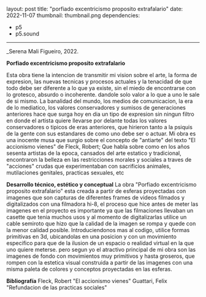 layout: post
title: "porfiado excentricismo proposito extrafalario"
date: 2022-11-07
thumbnail: thumbnail.png
dependencies:
  - p5
  - p5.sound
---

<div id="div-sketch">
  <script type="text/javascript" src="sketch.js"></script>
</div>

_Serena Mali Figueiro, 2022.

**Porfiado excentricismo proposito extrafalario**

Esta obra tiene la intencion de transmitir mi vision sobre el arte, la forma de expresion, las nuevas tecnicas y procesos actuales y la tenacidad de que todo debe ser diferente a lo que ya existe, sin el miedo de encontrarse con lo grotesco, absurdo o incoherente. dandole solo valor a lo que a uno le sale de si mismo.
La banalidad del mundo, los medios de comunicacion, la era de lo mediatico, los valores conservadores y sumisos de generaciones anteriores hace que surga hoy en dia un tipo de expresion sin ningun filtro en donde el artista quiere llevarse por delante todas los valores conservadores o tipicos de eras anteriores, que hirieron tanto a la psiquis de la gente con sus estandares de como uno debe ser o actuar.
Mi obra es una inocente musa que surgio sobre el concepto de "antiarte" del texto "El accionismo vienes" de Fleck, Robert;
Que habla sobre como en los años sesenta artistas de la epoca, cansados del arte estatico y tradicional, encontraron la belleza en las restricciones morales y sociales a traves de "acciones" crudas que experimentaban con sacrificios animales, mutilaciones genitales, practicas sexuales, etc



**Desarrollo técnico, estético y conceptual**
La obra "Porfiado excentricismo proposito extrafalario" esta creada a partir de esferas proyectadas con imagenes que son capturas de diferentes frames de videos filmados y digitalizados con una filmadora hi-8, el proceso que hice antes de meter las imagenes en el proyecto es importante ya que las filmaciones llevaban un casette que tenia muchos usos y al momento de digitalizarlas utilice un cable semiroto que hizo que la calidad de la imagen se rompa y quede con la menor calidad posible.
Introduciendonos mas al codigo, utilice formas primitivas en 3d, ubicandolas en una posicion y con un movimiento especifico para que de la ilusion de un espacio o realidad virtual en la que uno quiere meterse. pero segun yo el atractivo principal de mi obra son las imagenes de fondo con movimientos muy primitivos y hasta groseros, que rompen con la estetica visual construida a partir de las imagenes con una misma paleta de colores y conceptos proyectadas en las esferas.


**Bibliografía**
Fleck, Robert "El accionismo vienes"
Guattari, Felix "Refundacion de las practicas sociales"